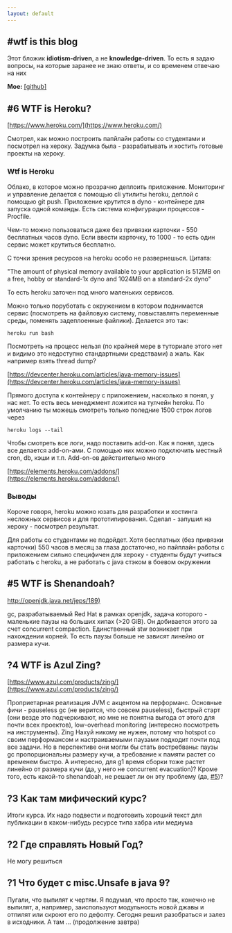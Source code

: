 ```yaml
---
layout: default
---
```


## <a name="wtf">#wtf </a> is this blog

Этот бложик **idiotism-driven**, а не **knowledge-driven**. То есть я задаю вопросы, на которые заранее не знаю ответы, и со временем отвечаю на них

**Мое:**
[[github]](https://github.com/Al-p-i/)


## <a name="heroku">#6 </a>WTF is Heroku?
[https://www.heroku.com/](https://www.heroku.com/)

Смотрел, как можно построить папйлайн работы со студентами и посмотрел на хероку. Задумка была - разрабатывать и хостить готовые проекты на хероку.

### Wtf is Heroku
Облако, в которое можно прозрачно деплоить приложение. Мониторинг и управление делается с помощью cli утилиты heroku, деплой с помощью git push. Приложение крутится в dyno - контейнере для запуска одной команды. Есть система конфигурации процессов - Procfile.

Чем-то можно пользоваться даже без привязки карточки - 550 бесплатных часов dyno. Если ввести карточку, то 1000 - то есть один сервис может крутиться бесплатно.

С точки зрения ресурсов на heroku особо не развернешься. Цитата:

"The amount of physical memory available to your application is 512MB on a free, hobby or standard-1x dyno and 1024MB on a standard-2x dyno"

То есть heroku заточен под много маленьких сервисов.

Можно только поруботать с окружением в котором поднимается сервис (посмотреть на файловую систему, повыставлять переменные среды, поменять задеплоенные файлики). 
Делается это так:
```
heroku run bash
```
Посмотреть на процесс нельзя (по крайней мере в туториале этого нет и видимо это недоступно стандартными средствами) а жаль. Как например взять thread dump?

[https://devcenter.heroku.com/articles/java-memory-issues](https://devcenter.heroku.com/articles/java-memory-issues)

Прямого доступа к контейнеру с приложением, насколько я понял, у нас нет. То есть весь менеджмент ложится на тулчейн heroku.
По умолчанию ты можешь смотреть только поледние 1500 строк логов через
```
heroku logs --tail
```
Чтобы смотреть все логи, надо поставить add-on.
Как я понял, здесь все делается add-on-ами. С помощью них можно подключить местный cron, db, кэши и т.п.
Add-on-ов действительно много

[https://elements.heroku.com/addons/](https://elements.heroku.com/addons/)

### Выводы
Короче говоря, heroku можно юзать для разработки и хостинга несложных сервисов и для прототипирования. Сделал - запушил на хероку - посмотрел результат.

Для работы со студентами не подойдет. Хотя бесплатных (без привязки карточки) 550 часов в месяц за глаза достаточно, но пайплайн работы с приложением сильно специфичен для хероку - студенты будут учиться работать с heroku, а не работать с java стэком в боевом окружении



## <a name="shenandoah">#5 </a>WTF is Shenandoah?
[http://openjdk.java.net/jeps/189)](http://openjdk.java.net/jeps/189)

gc, разрабатываемый Red Hat в рамках openjdk, задача которого - маленькие паузы на больших хипах (>20 GiB). Он добивается этого за счет concurrent compaction. Единственный stw возникает при нахождении корней. То есть паузы больше не зависят линейно от размера кучи.


## <a name="azul_zing">?4 </a>WTF is Azul Zing?
[https://www.azul.com/products/zing/](https://www.azul.com/products/zing/)

Проприетарная реализация JVM с акцентом на перформанс. Основные фичи - pauseless gc (не верится, что совсем pauseless), быстрый старт (они везде это подчеркивают, но мне не понятна выгода от этого для почти всех проектов), low-overhead monitoring (интересно посмотреть на инструменты). Zing Нахуй никому не нужен, потому что hotspot со своим перформансом и настраиваемыми паузами подходит почти под все задачи. Но в перспективе они могли бы стать востребваны: паузы gc пропорциональны размеру кучи, а требование к памяти растет со временем быстро. А интересно, для g1 время сборки тоже растет линейно от размера кучи (да, у него не concurrent evacuation)? Кроме того, есть какой-то shenandoah, не решает ли он эту проблему (да, [#5](#5))?


## <a name="3">?3 </a>Как там мифический курс?
Итоги курса. Их надо подвести и подготовить хороший текст для публикации в каком-нибудь ресурсе типа хабра или медиума


## <a name="2">?2 </a>Где справлять Новый Год?
Не могу решиться


## <a name="misc.unsafe">?1 </a>Что будет с misc.Unsafe в java 9?
Пугали, что выпилят к чертям. Я подумал, что просто так, конечно не выпилят, а, например, заиспользуют модульность новой джавы и отпилят или скроют его по дефолту. Сегодня решил разобраться и залез в исходники. А там ... (продолжение завтра)
